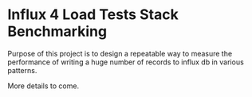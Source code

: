 # Influx 4 Load Tests Stack Benchmarking

Purpose of this project is to design a repeatable way to measure the performance of writing a huge number of records to influx db in various patterns.

More details to come.